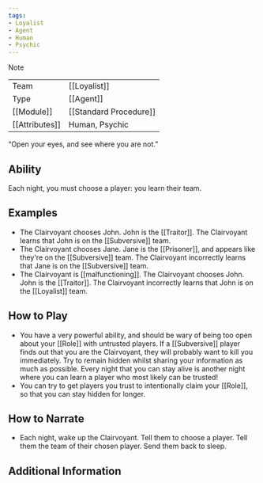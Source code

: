 ```yaml
---
tags:
- Loyalist
- Agent
- Human
- Psychic
---
```

> [!note]
> |  |  |
> | ---- | ---- |
> | Team | [[Loyalist]] |
> | Type | [[Agent]] |
> | [[Module]] | [[Standard Procedure]] |
> | [[Attributes]] | Human, Psychic |
> 
>  “Open your eyes, and see where you are not.”

## Ability
Each night, you must choose a player: you learn their team.

## Examples
- The Clairvoyant chooses John. John is the [[Traitor]]. The Clairvoyant learns that John is on the [[Subversive]] team.
- The Clairvoyant chooses Jane. Jane is the [[Prisoner]], and appears like they're on the [[Subversive]] team. The Clairvoyant incorrectly learns that Jane is on the [[Subversive]] team.
- The Clairvoyant is [[malfunctioning]]. The Clairvoyant chooses John. John is the [[Traitor]]. The Clairvoyant incorrectly learns that John is on the [[Loyalist]] team.

## How to Play
- You have a very powerful ability, and should be wary of being too open about your [[Role]] with untrusted players. If a [[Subversive]] player finds out that you are the Clairvoyant, they will probably want to kill you immediately. Try to remain hidden whilst sharing your information as much as possible. Every night that you can stay alive is another night where you can learn a player who most likely can be trusted!
- You can try to get players you trust to intentionally claim your [[Role]], so that you can stay hidden for longer.

## How to Narrate
- Each night, wake up the Clairvoyant. Tell them to choose a player. Tell them the team of their chosen player. Send them back to sleep.

## Additional Information
